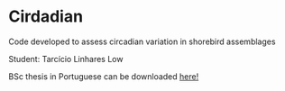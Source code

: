 # Cirdadian

Code developed to assess circadian variation in shorebird assemblages

Student: Tarcício Linhares Low

BSc thesis in Portuguese can be downloaded [here!](https://lume.ufrgs.br/handle/10183/206795)
